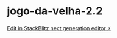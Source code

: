 # jogo-da-velha-2.2

[Edit in StackBlitz next generation editor ⚡️](https://stackblitz.com/~/github.com/FelipeAlbarelli/jogo-da-velha-2.2)